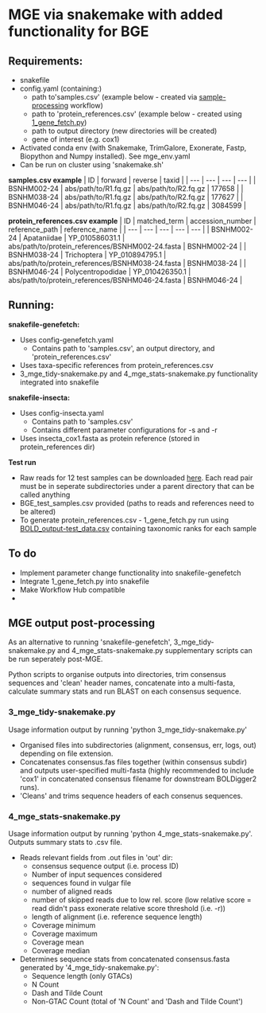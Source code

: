 # MGE via snakemake with added functionality for BGE #
## Requirements: ##
- snakefile
- config.yaml (containing:)
  - path to'samples.csv' (example below - created via [sample-processing](https://github.com/bge-barcoding/sample-processing) workflow)
  - path to 'protein_references.csv' (example below - created using [1_gene_fetch.py](https://github.com/SchistoDan/MitoGeneExtractor/blob/main/snakemake/1_gene_fetch.py))
  - path to output directory (new directories will be created)
  - gene of interest (e.g. cox1)
- Activated conda env (with Snakemake, TrimGalore, Exonerate, Fastp, Biopython and Numpy installed). See mge_env.yaml
- Can be run on cluster using 'snakemake.sh'

**samples.csv example**
| ID | forward | reverse | taxid |
| --- | --- | --- | --- |
| BSNHM002-24  | abs/path/to/R1.fq.gz | abs/path/to/R2.fq.gz | 177658 |
| BSNHM038-24 | abs/path/to/R1.fq.gz | abs/path/to/R2.fq.gz | 177627 |
| BSNHM046-24 | abs/path/to/R1.fq.gz | abs/path/to/R2.fq.gz | 3084599 |

**protein_references.csv example** 
| ID | matched_term | accession_number | reference_path | reference_name |
| --- | --- | --- | --- | --- |
| BSNHM002-24  | Apataniidae | YP_010586031.1 | abs/path/to/protein_references/BSNHM002-24.fasta | BSNHM002-24 |
| BSNHM038-24 | Trichoptera | YP_010894795.1 | abs/path/to/protein_references/BSNHM038-24.fasta | BSNHM038-24 |
| BSNHM046-24 | Polycentropodidae | YP_010426350.1 | abs/path/to/protein_references/BSNHM046-24.fasta | BSNHM046-24 |
  
  

## Running: ##
**snakefile-genefetch:** 
- Uses config-genefetch.yaml
  - Contains path to 'samples.csv', an output directory, and 'protein_references.csv'
- Uses taxa-specific references from protein_references.csv
- 3_mge_tidy-snakemake.py and 4_mge_stats-snakemake.py functionality integrated into snakefile

**snakefile-insecta:**
- Uses config-insecta.yaml
  - Contains path to 'samples.csv'
  - Contains different parameter configurations for -s and -r
- Uses insecta_cox1.fasta as protein reference (stored in protein_references dir)


**Test run**
- Raw reads for 12 test samples can be downloaded [here](https://naturalhistorymuseum-my.sharepoint.com/personal/b_price_nhm_ac_uk/_layouts/15/onedrive.aspx?ct=1723035606962&or=Teams%2DHL&ga=1&LOF=1&id=%2Fpersonal%2Fb%5Fprice%5Fnhm%5Fac%5Fuk%2FDocuments%2F%5Ftemp%2F%5FBGEexamples4Felix%2F1%5Fraw%5Fdata). Each read pair must be in seperate subdirectories under a parent directory that can be called anything
- BGE_test_samples.csv provided (paths to reads and references need to be altered)
- To generate protein_references.csv - 1_gene_fetch.py run using [BOLD_output-test_data.csv](https://github.com/SchistoDan/MitoGeneExtractor/blob/main/snakemake/BOLD_output-test_data.csv) containing taxonomic ranks for each sample


## To do ##
- Implement parameter change functionality into snakefile-genefetch
- Integrate 1_gene_fetch.py into snakefile
- Make Workflow Hub compatible
- 
  
## MGE output post-processing ##
As an alternative to running 'snakefile-genefetch', 3_mge_tidy-snakemake.py and 4_mge_stats-snakemake.py supplementary scripts can be run seperately post-MGE.

Python scripts to organise outputs into directories, trim consensus sequences and 'clean' header names, concatenate into a multi-fasta, calculate summary stats and run BLAST on each consensus sequence.

### 3_mge_tidy-snakemake.py ###
Usage information output by running 'python 3_mge_tidy-snakemake.py'
- Organised files into subdirectories (alignment, consensus, err, logs, out) depending on file extension.
- Concatenates consensus.fas files together (within consensus subdir) and outputs user-specified multi-fasta (highly recommended to include 'cox1' in concatenated consensus filename for downstream BOLDigger2 runs).
- 'Cleans' and trims sequence headers of each consenus sequences.

### 4_mge_stats-snakemake.py ###
Usage information output by running 'python 4_mge_stats-snakemake.py'. Outputs summary stats to .csv file.
- Reads relevant fields from .out files in 'out' dir:
  -  consensus sequence output (i.e. process ID)
  -  Number of input sequences considered
  -  sequences found in vulgar file
  -  number of aligned reads
  -  number of skipped reads due to low rel. score (low relative score = read didn't pass exonerate relative score threshold (i.e. -r))
  -  length of alignment (i.e. reference sequence length)
  -  Coverage minimum
  -  Coverage maximum
  -  Coverage mean
  -  Coverage median
- Determines sequence stats from concatenated consensus.fasta generated by '4_mge_tidy-snakemake.py':
  - Sequence length (only GTACs)
  - N Count
  - Dash and Tilde Count
  - Non-GTAC Count (total of 'N Count' and 'Dash and Tilde Count')
